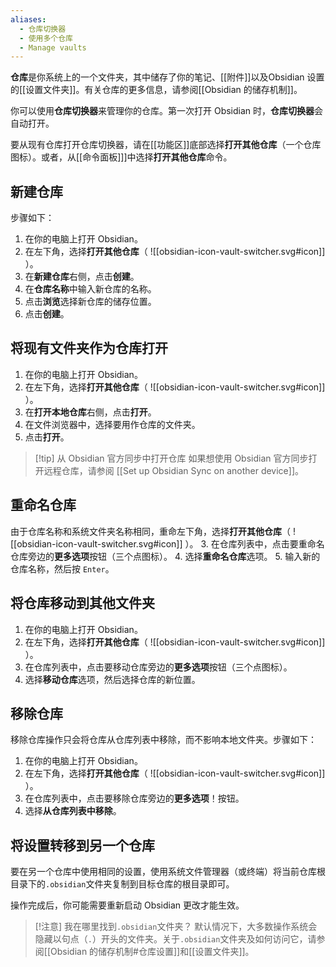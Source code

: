 ```yaml
---
aliases:
  - 仓库切换器
  - 使用多个仓库
  - Manage vaults
---
```


**仓库**是你系统上的一个文件夹，其中储存了你的笔记、[[附件]]以及Obsidian 设置的[[设置文件夹]]。有关仓库的更多信息，请参阅[[Obsidian 的储存机制]]。

你可以使用**仓库切换器**来管理你的仓库。第一次打开 Obsidian 时，**仓库切换器**会自动打开。

要从现有仓库打开仓库切换器，请在[[功能区]]底部选择**打开其他仓库**（一个仓库图标）。或者，从[[命令面板]]]中选择**打开其他仓库**命令。

## 新建仓库

步骤如下：

1. 在你的电脑上打开 Obsidian。
2. 在左下角，选择**打开其他仓库**（ ![[obsidian-icon-vault-switcher.svg#icon]] ）。
3. 在**新建仓库**右侧，点击**创建**。
4. 在**仓库名称**中输入新仓库的名称。
5. 点击**浏览**选择新仓库的储存位置。
6. 点击**创建**。

## 将现有文件夹作为仓库打开

1. 在你的电脑上打开 Obsidian。
2. 在左下角，选择**打开其他仓库**（ ![[obsidian-icon-vault-switcher.svg#icon]] ）。
3. 在**打开本地仓库**右侧，点击**打开**。
4. 在文件浏览器中，选择要用作仓库的文件夹。
5. 点击**打开**。

> [!tip] 从 Obsidian 官方同步中打开仓库
> 如果想使用 Obsidian 官方同步打开远程仓库，请参阅 [[Set up Obsidian Sync on another device]]。

## 重命名仓库

由于仓库名称和系统文件夹名称相同，重命[](在另一台设备上启用同步服务.md)左下角，选择**打开其他仓库**（ ![[obsidian-icon-vault-switcher.svg#icon]] ）。
3. 在仓库列表中，点击要重命名仓库旁边的**更多选项**按钮（三个点图标）。
4. 选择**重命名仓库**选项。
5. 输入新的仓库名称，然后按 `Enter`。

## 将仓库移动到其他文件夹

1. 在你的电脑上打开 Obsidian。
2. 在左下角，选择**打开其他仓库**（ ![[obsidian-icon-vault-switcher.svg#icon]] ）。
3. 在仓库列表中，点击要移动仓库旁边的**更多选项**按钮（三个点图标）。
4. 选择**移动仓库**选项，然后选择仓库的新位置。

## 移除仓库

移除仓库操作只会将仓库从仓库列表中移除，而不影响本地文件夹。步骤如下：

1. 在你的电脑上打开 Obsidian。
2. 在左下角，选择**打开其他仓库**（ ![[obsidian-icon-vault-switcher.svg#icon]] ）。
3. 在仓库列表中，点击要移除仓库旁边的**更多选项**！按钮。
4. 选择**从仓库列表中移除**。

## 将设置转移到另一个仓库

要在另一个仓库中使用相同的设置，使用系统文件管理器（或终端）将当前仓库根目录下的`.obsidian`文件夹复制到目标仓库的根目录即可。

操作完成后，你可能需要重新启动 Obsidian 更改才能生效。

> [!注意] 我在哪里找到`.obsidian`文件夹？
> 默认情况下，大多数操作系统会隐藏以句点（`.`）开头的文件夹。关于`.obsidian`文件夹及如何访问它，请参阅[[Obsidian 的储存机制#仓库设置]]和[[设置文件夹]]。